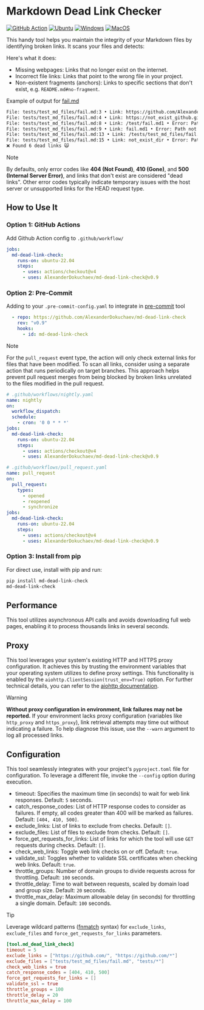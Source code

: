 # Markdown Dead Link Checker

[![GitHub Action](https://github.com/AlexanderDokuchaev/md-dead-link-check/actions/workflows/github_action.yml/badge.svg?branch=main)](https://github.com/AlexanderDokuchaev/md-dead-link-check/actions/workflows/github_action.yml?query=branch%3Amain)
[![Ubuntu](https://github.com/AlexanderDokuchaev/md-dead-link-check/actions/workflows/ubuntu.yml/badge.svg?branch=main)](https://github.com/AlexanderDokuchaev/md-dead-link-check/actions/workflows/ubuntu.yml?query=branch%3Amain)
[![Windows](https://github.com/AlexanderDokuchaev/md-dead-link-check/actions/workflows/win.yml/badge.svg?branch=main)](https://github.com/AlexanderDokuchaev/md-dead-link-check/actions/workflows/win.yml?query=branch%3Amain)
[![MacOS](https://github.com/AlexanderDokuchaev/md-dead-link-check/actions/workflows/mac.yml/badge.svg?branch=main)](https://github.com/AlexanderDokuchaev/md-dead-link-check/actions/workflows/mac.yml?query=branch%3Amain)

This handy tool helps you maintain the integrity of your Markdown files by identifying broken links.
It scans your files and detects:

Here's what it does:

- Missing webpages: Links that no longer exist on the internet.
- Incorrect file links: Links that point to the wrong file in your project.
- Non-existent fragments (anchors): Links to specific sections that don't exist, e.g. `README.md#no-fragment`.

Example of output for [fail.md](tests/test_md_files/fail.md)

```bash
File: tests/test_md_files/fail.md:3 • Link: https://github.com/AlexanderDokuchaev/FAILED • Error: 404: Not Found
File: tests/test_md_files/fail.md:4 • Link: https://not_exist_github.githubcom/ • Error: 500: Internal Server Error
File: tests/test_md_files/fail.md:8 • Link: /test/fail.md1 • Error: Path not found
File: tests/test_md_files/fail.md:9 • Link: fail.md1 • Error: Path not found
File: tests/test_md_files/fail.md:13 • Link: /tests/test_md_files/fail.md#fail • Error: Fragment not found
File: tests/test_md_files/fail.md:15 • Link: not_exist_dir • Error: Path not found
❌ Found 6 dead links 🙀
```

> [!NOTE]
> By defaults, only error codes like **404 (Not Found)**, **410 (Gone)**, and **500 (Internal Server Error)**,
> and links that don't exist are considered "dead links". Other error codes typically indicate
> temporary issues with the host server or unsupported links for the HEAD request type.

## How to Use It

### Option 1: GitHub Actions

Add Github Action config to `.github/workflow/`

```yaml
jobs:
  md-dead-link-check:
    runs-on: ubuntu-22.04
    steps:
      - uses: actions/checkout@v4
      - uses: AlexanderDokuchaev/md-dead-link-check@v0.9
```

### Option 2: Pre-Commit

Adding to your `.pre-commit-config.yaml` to integrate in [pre-commit](https://pre-commit.com/) tool

```yaml
  - repo: https://github.com/AlexanderDokuchaev/md-dead-link-check
    rev: "v0.9"
    hooks:
      - id: md-dead-link-check
```

> [!NOTE]
> For the `pull_request` event type, the action will only check external links for files that have been modified.
> To scan all links, consider using a separate action that runs periodically on target branches.
> This approach helps prevent pull request merges from being blocked by broken links unrelated to the files
> modified in the pull request.

```yaml
# .github/workflows/nightly.yaml
name: nightly
on:
  workflow_dispatch:
  schedule:
    - cron: '0 0 * * *'
jobs:
  md-dead-link-check:
    runs-on: ubuntu-22.04
    steps:
      - uses: actions/checkout@v4
      - uses: AlexanderDokuchaev/md-dead-link-check@v0.9
```

```yaml
# .github/workflows/pull_request.yaml
name: pull_request
on:
  pull_request:
    types:
      - opened
      - reopened
      - synchronize
jobs:
  md-dead-link-check:
    runs-on: ubuntu-22.04
    steps:
      - uses: actions/checkout@v4
      - uses: AlexanderDokuchaev/md-dead-link-check@v0.9
```

### Option 3: Install from pip

For direct use, install with pip and run:

```bash
pip install md-dead-link-check
md-dead-link-check
```

## Performance

This tool utilizes asynchronous API calls and avoids downloading full web pages,
enabling it to process thousands links in several seconds.

## Proxy

This tool leverages your system's existing HTTP and HTTPS proxy configuration.
It achieves this by trusting the environment variables that your operating system utilizes to define proxy settings.
This functionality is enabled by the `aiohttp.ClientSession(trust_env=True)` option.
For further technical details, you can refer to the
[aiohttp documentation](https://docs.aiohttp.org/en/v3.9.3/client_advanced.html#proxy-support).

> [!WARNING]
> **Without proxy configuration in environment, link failures may not be reported.**
> If your environment lacks proxy configuration (variables like `http_proxy` and `https_proxy`),
> link retrieval attempts may time out without indicating a failure.
> To help diagnose this issue, use the `--warn` argument to log all processed links.

## Configuration

This tool seamlessly integrates with your project's `pyproject.toml` file for configuration.
To leverage a different file, invoke the `--config` option during execution.

- timeout: Specifies the maximum time (in seconds) to wait for web link responses. Default: `5` seconds.
- catch_response_codes: List of HTTP response codes to consider as failures.
If empty, all codes greater than 400 will be marked as failures. Default: `[404, 410, 500]`.
- exclude_links: List of links to exclude from checks. Default: `[]`.
- exclude_files: List of files to exclude from checks. Default: `[]`.
- force_get_requests_for_links: List of links for which the tool will use `GET` requests during checks. Default: `[]`.
- check_web_links: Toggle web link checks on or off. Default: `true`.
- validate_ssl: Toggles whether to validate SSL certificates when checking web links. Default: `true`.
- throttle_groups: Number of domain groups to divide requests across for throttling. Default: `100` seconds.
- throttle_delay: Time to wait between requests, scaled by domain load and group size. Default: `20` seconds.
- throttle_max_delay: Maximum allowable delay (in seconds) for throttling a single domain. Default: `100` seconds.

> [!TIP]
> Leverage wildcard patterns ([fnmatch](https://docs.python.org/3/library/fnmatch.html) syntax) for
> `exclude_links`, `exclude_files` and `force_get_requests_for_links` parameters.

```toml
[tool.md_dead_link_check]
timeout = 5
exclude_links = ["https://github.com/", "https://github.com/*"]
exclude_files = ["tests/test_md_files/fail.md", "tests/*"]
check_web_links = true
catch_response_codes = [404, 410, 500]
force_get_requests_for_links = []
validate_ssl = true
throttle_groups = 100
throttle_delay = 20
throttle_max_delay = 100
```
